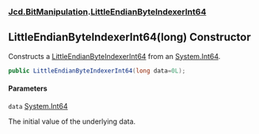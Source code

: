 ### [Jcd.BitManipulation](Jcd.BitManipulation.md 'Jcd.BitManipulation').[LittleEndianByteIndexerInt64](Jcd.BitManipulation.LittleEndianByteIndexerInt64.md 'Jcd.BitManipulation.LittleEndianByteIndexerInt64')

## LittleEndianByteIndexerInt64(long) Constructor

Constructs a [LittleEndianByteIndexerInt64](Jcd.BitManipulation.LittleEndianByteIndexerInt64.md 'Jcd.BitManipulation.LittleEndianByteIndexerInt64') from an [System.Int64](https://docs.microsoft.com/en-us/dotnet/api/System.Int64 'System.Int64').

```csharp
public LittleEndianByteIndexerInt64(long data=0L);
```
#### Parameters

<a name='Jcd.BitManipulation.LittleEndianByteIndexerInt64.LittleEndianByteIndexerInt64(long).data'></a>

`data` [System.Int64](https://docs.microsoft.com/en-us/dotnet/api/System.Int64 'System.Int64')

The initial value of the underlying data.
